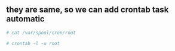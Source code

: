 
## they are same, so we can add crontab task automatic
```bash
# cat /var/spool/cron/root
```
```bash
# crontab -l -u root
```
